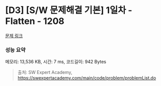 # [D3] [S/W 문제해결 기본] 1일차 - Flatten - 1208 

[문제 링크](https://swexpertacademy.com/main/code/problem/problemDetail.do?contestProbId=AV139KOaABgCFAYh) 

### 성능 요약

메모리: 13,536 KB, 시간: 7 ms, 코드길이: 942 Bytes



> 출처: SW Expert Academy, https://swexpertacademy.com/main/code/problem/problemList.do